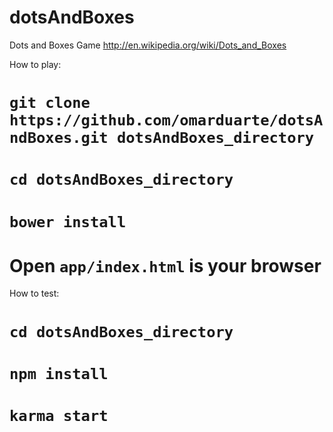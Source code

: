 # dotsAndBoxes
Dots and Boxes Game http://en.wikipedia.org/wiki/Dots_and_Boxes

How to play:
# `git clone https://github.com/omarduarte/dotsAndBoxes.git dotsAndBoxes_directory`
# `cd dotsAndBoxes_directory`
# `bower install`
# Open `app/index.html` is your browser

How to test:
# `cd dotsAndBoxes_directory`
# `npm install`
# `karma start`
